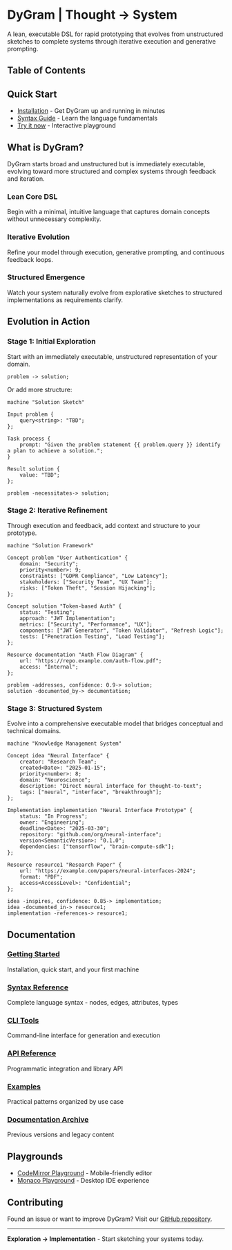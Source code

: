 # DyGram | Thought → System

A lean, executable DSL for rapid prototyping that evolves from unstructured sketches to complete systems through iterative execution and generative prompting.

## Table of Contents

## Quick Start

- [Installation](getting-started/README.md) - Get DyGram up and running in minutes
- [Syntax Guide](syntax/README.md) - Learn the language fundamentals
- [Try it now](playground-mobile.html) - Interactive playground

## What is DyGram?

DyGram starts broad and unstructured but is immediately executable, evolving toward more structured and complex systems through feedback and iteration.

### Lean Core DSL

Begin with a minimal, intuitive language that captures domain concepts without unnecessary complexity.

### Iterative Evolution

Refine your model through execution, generative prompting, and continuous feedback loops.

### Structured Emergence

Watch your system naturally evolve from explorative sketches to structured implementations as requirements clarify.

## Evolution in Action

### Stage 1: Initial Exploration

Start with an immediately executable, unstructured representation of your domain.

```dygram
problem -> solution;
```

Or add more structure:

```dygram
machine "Solution Sketch"

Input problem {
    query<string>: "TBD";
};

Task process {
    prompt: "Given the problem statement {{ problem.query }} identify a plan to achieve a solution.";
}

Result solution {
    value: "TBD";
};

problem -necessitates-> solution;
```

### Stage 2: Iterative Refinement

Through execution and feedback, add context and structure to your prototype.

```dygram
machine "Solution Framework"

Concept problem "User Authentication" {
    domain: "Security";
    priority<number>: 9;
    constraints: ["GDPR Compliance", "Low Latency"];
    stakeholders: ["Security Team", "UX Team"];
    risks: ["Token Theft", "Session Hijacking"];
};

Concept solution "Token-based Auth" {
    status: "Testing";
    approach: "JWT Implementation";
    metrics: ["Security", "Performance", "UX"];
    components: ["JWT Generator", "Token Validator", "Refresh Logic"];
    tests: ["Penetration Testing", "Load Testing"];
};

Resource documentation "Auth Flow Diagram" {
    url: "https://repo.example.com/auth-flow.pdf";
    access: "Internal";
};

problem -addresses, confidence: 0.9-> solution;
solution -documented_by-> documentation;
```

### Stage 3: Structured System

Evolve into a comprehensive executable model that bridges conceptual and technical domains.

```dygram
machine "Knowledge Management System"

Concept idea "Neural Interface" {
    creator: "Research Team";
    created<Date>: "2025-01-15";
    priority<number>: 8;
    domain: "Neuroscience";
    description: "Direct neural interface for thought-to-text";
    tags: ["neural", "interface", "breakthrough"];
};

Implementation implementation "Neural Interface Prototype" {
    status: "In Progress";
    owner: "Engineering";
    deadline<Date>: "2025-03-30";
    repository: "github.com/org/neural-interface";
    version<SemanticVersion>: "0.1.0";
    dependencies: ["tensorflow", "brain-compute-sdk"];
};

Resource resource1 "Research Paper" {
    url: "https://example.com/papers/neural-interfaces-2024";
    format: "PDF";
    access<AccessLevel>: "Confidential";
};

idea -inspires, confidence: 0.85-> implementation;
idea -documented_in-> resource1;
implementation -references-> resource1;
```

## Documentation

### [Getting Started](getting-started/README.md)
Installation, quick start, and your first machine

### [Syntax Reference](syntax/README.md)
Complete language syntax - nodes, edges, attributes, types

### [CLI Tools](cli/README.md)
Command-line interface for generation and execution

### [API Reference](api/README.md)
Programmatic integration and library API

### [Examples](examples/README.md)
Practical patterns organized by use case

### [Documentation Archive](archived/README.md)
Previous versions and legacy content

## Playgrounds

- [CodeMirror Playground](playground-mobile.html) - Mobile-friendly editor
- [Monaco Playground](playground.html) - Desktop IDE experience

## Contributing

Found an issue or want to improve DyGram? Visit our [GitHub repository](https://github.com/christopherdebeer/machine).

---

**Exploration → Implementation** - Start sketching your systems today.
